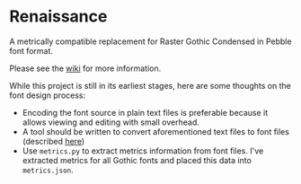 # Renaissance

A metrically compatible replacement for Raster Gothic Condensed in Pebble font format.

Please see the [wiki](https://github.com/pebble-dev/renaissance/wiki) for more information.

While this project is still in its earliest stages, here are some thoughts on the font design process:

- Encoding the font source in plain text files is preferable because it allows viewing and editing with small overhead.
- A tool should be written to convert aforementioned text files to font files (described [here](https://github.com/pebble-dev/wiki/wiki/Firmware-Font-Format))
- Use `metrics.py` to extract metrics information from font files.
  I've extracted metrics for all Gothic fonts and placed this data into `metrics.json`.
